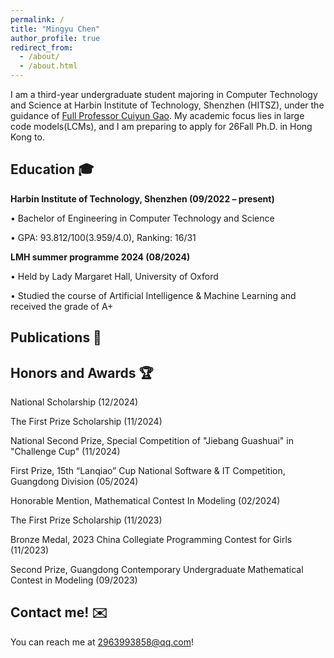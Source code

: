 ```yaml
---
permalink: /
title: "Mingyu Chen"
author_profile: true
redirect_from: 
  - /about/
  - /about.html
---
```


I am a third-year undergraduate student majoring in Computer Technology and Science at Harbin Institute of Technology, Shenzhen (HITSZ), under the guidance of [Full Professor Cuiyun Gao](https://cuiyungao.github.io). My academic focus lies in large code models(LCMs), and I am preparing to apply for 26Fall Ph.D. in Hong Kong to.

Education 🎓
------
**Harbin Institute of Technology, Shenzhen (09/2022 – present)**

• Bachelor of Engineering in Computer Technology and Science

• GPA: 93.812/100(3.959/4.0), Ranking: 16/31

**LMH summer programme 2024 (08/2024)**

• Held by Lady Margaret Hall, University of Oxford

• Studied the course of Artificial Intelligence & Machine Learning and received the grade of A+

Publications 📝
------

Honors and Awards 🏆
------
National Scholarship (12/2024)

The First Prize Scholarship (11/2024)

National Second Prize, Special Competition of "Jiebang Guashuai" in "Challenge Cup" (11/2024)

First Prize, 15th “Lanqiao” Cup National Software & IT Competition, Guangdong Division (05/2024)

Honorable Mention, Mathematical Contest In Modeling (02/2024)

The First Prize Scholarship (11/2023)

Bronze Medal, 2023 China Collegiate Programming Contest for Girls (11/2023)

Second Prize, Guangdong Contemporary Undergraduate Mathematical Contest in Modeling (09/2023)

Contact me! ✉️
------
You can reach me at 2963993858@qq.com!
